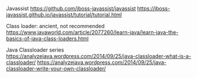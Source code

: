 
Javassist
<https://github.com/jboss-javassist/javassist>
<https://jboss-javassist.github.io/javassist/tutorial/tutorial.html>

Class loader: ancient, not recommended
<https://www.javaworld.com/article/2077260/learn-java/learn-java-the-basics-of-java-class-loaders.html>

Java Classloader series
<https://analyzejava.wordpress.com/2014/09/25/java-classloader-what-is-a-classloader/>
<https://analyzejava.wordpress.com/2014/09/25/java-classloader-write-your-own-classloader/>
